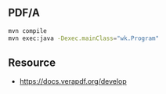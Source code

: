## PDF/A

```bash
mvn compile
mvn exec:java -Dexec.mainClass="wk.Program"
```

## Resource

- https://docs.verapdf.org/develop